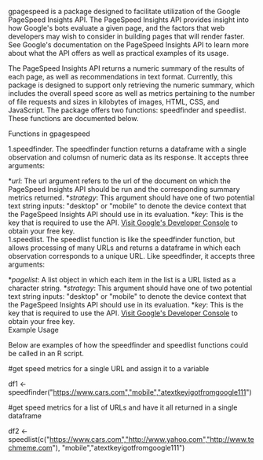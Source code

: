 gpagespeed is a package designed to facilitate utilization of the Google PageSpeed Insights API. The PageSpeed Insights API provides insight into how Google's bots evaluate a given page, and the factors that web developers may wish to consider in building pages that will render faster. See Google's documentation on the PageSpeed Insights API to learn more about what the API offers as well as practical examples of its usage.

The PageSpeed Insights API returns a numeric summary of the results of each page, as well as recommendations in text format. Currently, this package is designed to support only retrieving the numeric summary, which includes the overall speed score as well as metrics pertaining to the number of file requests and sizes in kilobytes of images, HTML, CSS, and JavaScript. The package offers two functions: speedfinder and speedlist. These functions are documented below.

Functions in gpagespeed

1.speedfinder. The speedfinder function returns a dataframe with a single observation and columsn of numeric data as its response. It accepts three arguments:

*_url_: The url argument refers to the url of the document on which the PageSpeed Insights API should be run and the corresponding summary metrics returned.
*_strategy_: This argument should have one of two potential text string inputs: "desktop" or "mobile" to denote the device context that the PageSpeed Insights API should use in its evaluation.
*_key_: This is the key that is required to use the API. [Visit Google's Developer Console](https://developers.google.com/console/help/using-keys) to obtain your free key.  
1.speedlist. The speedlist function is like the speedfinder function, but allows processing of many URLs and returns a dataframe in which each observation corresponds to a unique URL. Like speedfinder, it accepts three arguments:

*_pagelist_: A list object in which each item in the list is a URL listed as a character string. 
*_strategy_: This argument should have one of two potential text string inputs: "desktop" or "mobile" to denote the device context that the PageSpeed Insights API should use in its evaluation.
*_key_: This is the key that is required to use the API. [Visit Google's Developer Console](https://developers.google.com/console/help/using-keys) to obtain your free key.  
Example Usage

Below are examples of how the speedfinder and speedlist functions could be called in an R script.

#get speed metrics for a single URL and assign it to a variable

df1 <- speedfinder("https://www.cars.com","mobile","atextkeyigotfromgoogle111")

#get speed metrics for a list of URLs and have it all returned in a single dataframe

df2 <- speedlist(c("https://www.cars.com","http://www.yahoo.com","http://www.techmeme.com"),
                 "mobile","atextkeyigotfromgoogle111")
